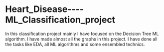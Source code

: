 # Heart_Disease----ML_Classification_project
In this classification project mainly I have focused on the Decision Tree ML algorithm. I have made almost all the graphs in this project. I have done all the tasks like EDA, all ML algorithms and some ensembled technics.
